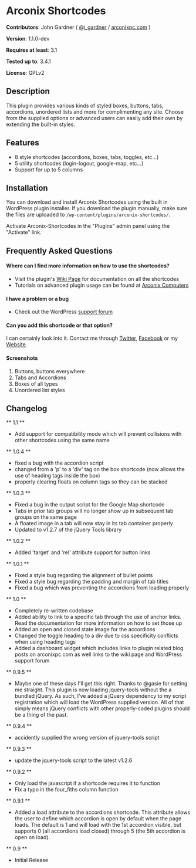 # Arconix Shortcodes

**Contributors**:
John Gardner ( [@j_gardner](http://twitter.com/j_gardner) / [arconixpc.com](http://arconixpc.com) )

**Version**: 1.1.0-dev

**Requires at least**: 3.1

**Tested up to**: 3.4.1

**License**: GPLv2

## Description

This plugin provides various kinds of styled boxes, buttons, tabs, accordions, unordered lists and more for complimenting any site. Choose from the supplied options or advanced users can easily add their own by extending the built-in styles.

## Features
* 8 style shortcodes (accordions, boxes, tabs, toggles, etc...)
* 5 utility shortcodes (login-logout, google-map, etc...)
* Support for up to 5 columns

## Installation

You can download and install Arconix Shortcodes using the built in WordPress plugin installer. If you download the plugin manually, make sure the files are uploaded to `/wp-content/plugins/arconix-shortcodes/`.

Activate Arconix-Shortcodes in the "Plugins" admin panel using the "Activate" link.

## Frequently Asked Questions

#### Where can I find more information on how to use the shortcodes?

* Visit the plugin's [Wiki Page](http://arcnx.co/aswiki) for documentation on all the shortcodes
* Tutorials on advanced plugin usage can be found at [Arconix Computers](http://arconixpc.com/tag/arconix-shortcodes)

#### I have a problem or a bug

* Check out the WordPress [support forum](http://arcnx.co/ashelp)

#### Can you add this shortcode or that option?

I can certainly look into it. Contact me through [Twitter](http://arcnx.co/twitter), [Facebook](http://arcnx.co/facebook) or my [Website](http://arcnx.co/1 "Arconix Computers").

#### Screenshots
1. Buttons, buttons everywhere
2. Tabs and Accordions
3. Boxes of all types
4. Unordered list styles

## Changelog

** 1.1 **
* Add support for compatibility mode which will prevent collisions with other shortcodes using the same name

** 1.0.4 **
* fixed a bug with the accordion script
* changed from a 'p' to a 'div' tag on the box shortcode (now allows the use of heading tags inside the box)
* properly clearing floats on column tags so they can be stacked

** 1.0.3 **
* Fixed a bug in the output script for the Google Map shortcode
* Tabs in prior tab groups will no longer show up in subsequent tab groups on the same page
* A floated image in a tab will now stay in its tab container properly 
* Updated to v1.2.7 of the jQuery Tools library

** 1.0.2 **
* Added 'target' and 'rel' attribute support for button links

** 1.0.1 **
* Fixed a style bug regarding the alignment of bullet points
* Fixed a style bug regarding the padding and margin of tab titles
* Fixed a bug which was preventing the accordions from loading properly

** 1.0 **
* Completely re-written codebase
* Added ability to link to a specific tab through the use of anchor links. Read the documentation for more information on how to set those up
* Added an open and closed state image for the accordions
* Changed the toggle heading to a div due to css specificity conflicts when using heading tags
* Added a dashboard widget which includes links to plugin related blog posts on arconixpc.com as well links to the wiki page and WordPress support forum

** 0.9.5 **
* Maybe one of these days I'll get this right. Thanks to @gasie for setting me straight. This plugin is now loading jquery-tools without the a bundled jQuery. As such, I've added a jQuery dependency to my script registration which will load the WordPress supplied version. All of that simply means jQuery conflicts with other properly-coded plugins should be a thing of the past.

** 0.9.4 **
* accidently supplied the wrong version of jquery-tools script

** 0.9.3 **
* update the jquery-tools script to the latest v1.2.6

** 0.9.2 **
* Only load the javascript if a shortcode requires it to function
* Fix a typo in the four_fiths column function

** 0.9.1 **
* Added a load attribute to the accordions shortcode. This attribute allows the user to define which accordion is open by default when the page loads. The default is 1 and will load with the 1st accordion visible, but supports 0 (all accordions load closed) through 5 (the 5th accordion is open on load).

** 0.9 **
* Initial Release